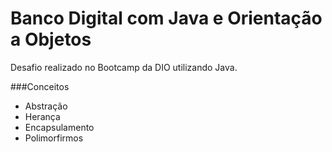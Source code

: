 # Banco Digital com Java e Orientação a Objetos

Desafio realizado no Bootcamp da DIO utilizando Java.

###Conceitos
- Abstração
- Herança
- Encapsulamento
- Polimorfirmos
